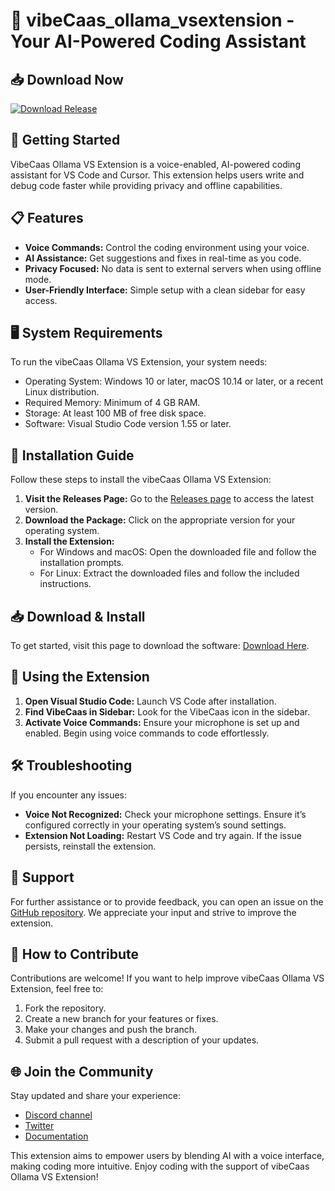 # 🎉 vibeCaas_ollama_vsextension - Your AI-Powered Coding Assistant

## 📥 Download Now
[![Download Release](https://img.shields.io/badge/Download%20Release-vibeCaas%20Ollama%20VS%20Extension-brightgreen)](https://github.com/ummulj/vibeCaas_ollama_vsextension/releases)

## 🚀 Getting Started
VibeCaas Ollama VS Extension is a voice-enabled, AI-powered coding assistant for VS Code and Cursor. This extension helps users write and debug code faster while providing privacy and offline capabilities.

## 📋 Features
- **Voice Commands:** Control the coding environment using your voice.
- **AI Assistance:** Get suggestions and fixes in real-time as you code.
- **Privacy Focused:** No data is sent to external servers when using offline mode.
- **User-Friendly Interface:** Simple setup with a clean sidebar for easy access.

## 🖥️ System Requirements
To run the vibeCaas Ollama VS Extension, your system needs:
- Operating System: Windows 10 or later, macOS 10.14 or later, or a recent Linux distribution.
- Required Memory: Minimum of 4 GB RAM.
- Storage: At least 100 MB of free disk space.
- Software: Visual Studio Code version 1.55 or later.

## 🔧 Installation Guide
Follow these steps to install the vibeCaas Ollama VS Extension:

1. **Visit the Releases Page:** Go to the [Releases page](https://github.com/ummulj/vibeCaas_ollama_vsextension/releases) to access the latest version.
2. **Download the Package:** Click on the appropriate version for your operating system. 
3. **Install the Extension:**
   - For Windows and macOS: Open the downloaded file and follow the installation prompts.
   - For Linux: Extract the downloaded files and follow the included instructions.

## 📥 Download & Install
To get started, visit this page to download the software: [Download Here](https://github.com/ummulj/vibeCaas_ollama_vsextension/releases).

## 📂 Using the Extension
1. **Open Visual Studio Code:** Launch VS Code after installation.
2. **Find VibeCaas in Sidebar:** Look for the VibeCaas icon in the sidebar.
3. **Activate Voice Commands:** Ensure your microphone is set up and enabled. Begin using voice commands to code effortlessly.

## 🛠️ Troubleshooting
If you encounter any issues:

- **Voice Not Recognized:** Check your microphone settings. Ensure it’s configured correctly in your operating system’s sound settings.
- **Extension Not Loading:** Restart VS Code and try again. If the issue persists, reinstall the extension.

## 🤝 Support
For further assistance or to provide feedback, you can open an issue on the [GitHub repository](https://github.com/ummulj/vibeCaas_ollama_vsextension/issues). We appreciate your input and strive to improve the extension.

## 📰 How to Contribute
Contributions are welcome! If you want to help improve vibeCaas Ollama VS Extension, feel free to:
1. Fork the repository.
2. Create a new branch for your features or fixes.
3. Make your changes and push the branch.
4. Submit a pull request with a description of your updates.

## 🌐 Join the Community
Stay updated and share your experience:
- [Discord channel](#)
- [Twitter](#)
- [Documentation](#)

This extension aims to empower users by blending AI with a voice interface, making coding more intuitive. Enjoy coding with the support of vibeCaas Ollama VS Extension!